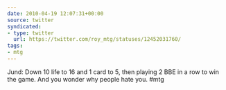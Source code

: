 ```yaml
---
date: 2010-04-19 12:07:31+00:00
source: twitter
syndicated:
- type: twitter
  url: https://twitter.com/roy_mtg/statuses/12452031760/
tags:
- mtg
---
```


Jund: Down 10 life to 16 and 1 card to 5, then playing 2 BBE in a row to win the game. And you wonder why people hate you. #mtg